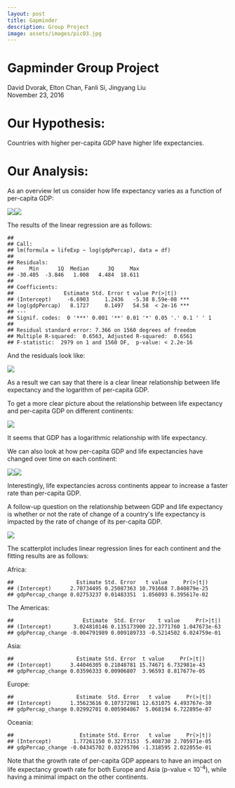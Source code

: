 ```yaml
---
layout: post
title: Gapminder
description: Group Project
image: assets/images/pic03.jpg
---
```


# Gapminder Group Project
David Dvorak, Elton Chan, Fanli Si, Jingyang Liu  
November 23, 2016  



# Our Hypothesis:
Countries with higher per-capita GDP have higher life expectancies.

# Our Analysis:



As an overview let us consider how life expectancy varies as a function of per-capita GDP:

![](assets/documents/gapminder_group_assignment_files/figure-html/unnamed-chunk-1-1.png)<!-- -->![](gapminder_group_assignment_files/figure-html/unnamed-chunk-1-2.png)<!-- -->

The results of the linear regression are as follows:


```
## 
## Call:
## lm(formula = lifeExp ~ log(gdpPercap), data = df)
## 
## Residuals:
##     Min      1Q  Median      3Q     Max 
## -30.405  -3.846   1.008   4.484  18.611 
## 
## Coefficients:
##                Estimate Std. Error t value Pr(>|t|)    
## (Intercept)     -6.6903     1.2436   -5.38 8.59e-08 ***
## log(gdpPercap)   8.1727     0.1497   54.58  < 2e-16 ***
## ---
## Signif. codes:  0 '***' 0.001 '**' 0.01 '*' 0.05 '.' 0.1 ' ' 1
## 
## Residual standard error: 7.366 on 1560 degrees of freedom
## Multiple R-squared:  0.6563,	Adjusted R-squared:  0.6561 
## F-statistic:  2979 on 1 and 1560 DF,  p-value: < 2.2e-16
```

And the residuals look like:

![](gapminder_group_assignment_files/figure-html/unnamed-chunk-3-1.png)<!-- -->

As a result we can say that there is a clear linear relationship between life expectancy and the logarithm of per-capita GDP.

To get a more clear picture about the relationship between life expectancy and per-capita GDP on different continents:

![](gapminder_group_assignment_files/figure-html/unnamed-chunk-4-1.png)<!-- -->

It seems that GDP has a logarithmic relationship with life expectancy.

We can also look at how per-capita GDP and life expectancies have changed over time on each continent:

![](gapminder_group_assignment_files/figure-html/unnamed-chunk-5-1.png)<!-- -->![](gapminder_group_assignment_files/figure-html/unnamed-chunk-5-2.png)<!-- -->

Interestingly, life expectancies across continents appear to increase a faster rate than per-capita GDP.

A follow-up question on the relationship between GDP and life expectancy is whether or not the rate of change of a country's life expectancy is impacted by the rate of change of its per-capita GDP. 

![](gapminder_group_assignment_files/figure-html/unnamed-chunk-6-1.png)<!-- -->

The scatterplot includes linear regression lines for each continent and the fitting results are as follows:

Africa:

```
##                    Estimate Std. Error   t value     Pr(>|t|)
## (Intercept)      2.70734495 0.25087363 10.791668 7.840879e-25
## gdpPercap_change 0.02753237 0.01483351  1.856093 6.395617e-02
```
The Americas:

```
##                      Estimate  Std. Error    t value     Pr(>|t|)
## (Intercept)       3.024810146 0.135173900 22.3771760 1.047673e-63
## gdpPercap_change -0.004791989 0.009189733 -0.5214502 6.024759e-01
```
Asia:

```
##                    Estimate Std. Error  t value     Pr(>|t|)
## (Intercept)      3.44046305 0.21848781 15.74671 6.732981e-43
## gdpPercap_change 0.03596333 0.00906807  3.96593 8.817677e-05
```
Europe:

```
##                    Estimate  Std. Error   t value     Pr(>|t|)
## (Intercept)      1.35623616 0.107372981 12.631075 4.493767e-30
## gdpPercap_change 0.02992701 0.005904867  5.068194 6.722895e-07
```
Oceania:

```
##                     Estimate Std. Error   t value     Pr(>|t|)
## (Intercept)       1.77261150 0.32773153  5.408730 2.705971e-05
## gdpPercap_change -0.04345702 0.03295706 -1.318595 2.022055e-01
```

Note that the growth rate of per-capita GDP appears to have an impact on life expectancy growth rate for both Europe and Asia (p-value < 10<sup>-4</sup>), while having a minimal impact on the other continents.
